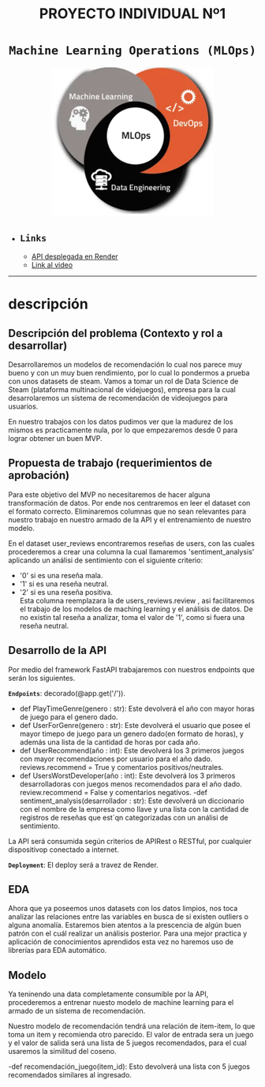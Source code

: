 # <h1 align=center> **PROYECTO INDIVIDUAL Nº1** </h1>

# <h1 align=center>**`Machine Learning Operations (MLOps)`**</h1>

<p align="center">
<img src="scr/caratula.png"  height=300>
</p>


- ## **`Links`**
    - [API desplegada en Render](https://pi-mlo.onrender.com/docs)
    - [Link al video]()

<hr>

# descripción

## **Descripción del problema (Contexto y rol a desarrollar)**

Desarrollaremos un modelos de recomendación lo cual nos parece muy bueno y con un muy buen rendimiento, por lo cual lo pondermos a prueba con unos datasets de steam. Vamos a tomar un rol de Data Science de Steam (plataforma multinacional de videjuegos), empresa para la cual desarrolaremos un sistema de recomendación de videojuegos para usuarios.

En nuestro trabajos con los datos pudimos ver que la madurez de los mismos es practicamente nula, por lo que empezaremos desde 0 para lograr obtener un buen MVP.


## **Propuesta de trabajo (requerimientos de aprobación)**

Para este objetivo del MVP no necesitaremos de hacer alguna transformación de datos. Por ende nos centraremos en leer el dataset con el formato correcto. Eliminaremos columnas que no sean relevantes para nuestro trabajo en nuestro armado de la API y el entrenamiento de nuestro modelo.

En el dataset user_reviews encontraremos reseñas de users, con las cuales procederemos a crear una columna la cual llamaremos 'sentiment_analysis' aplicando un análisi de sentimiento con el siguiente criterio:
- '0' si es una reseña mala.
- '1' si es una reseña neutral.
- '2' si es una reseña positiva.  
Esta columna reemplazara la de users_reviews.review , asi facilitaremos el trabajo de los modelos de maching learning y el análisis de datos. De no existin tal reseña a analizar, toma el valor de '1', como si fuera una reseña neutral.

## **Desarrollo de la API**

Por medio del framework FastAPI trabajaremos con nuestros endpoints que serán los siguientes.

**`Endpoints`**: decorado(@app.get('/')).
- def PlayTimeGenre(genero : str): Este devolverá el año con mayor horas de juego para el genero dado.
- def UserForGenre(genero : str): Este devolverá el usuario que posee el mayor timepo de juego para un genero dado(en formato de horas), y además una lista de la cantidad de horas por cada año.
- def UserRecommend(año : int): Este devolverá los 3 primeros juegos con mayor recomendaciones por usuario para el año dado. reviews.recommend = True y comentarios positivos/neutrales.
- def UsersWorstDeveloper(año : int): Este devolverá los 3 primeros desarrolladoras con juegos menos recomendados para el año dado. review.recommend = False y comentarios negativos.
-def sentiment_analysis(desarrollador : str): Este devolverá un diccionario con el nombre de la empresa como llave y una lista con la cantidad de registros de reseñas que est´qn categorizadas con un análisi de sentimiento.

La API será consumida según criterios de APIRest o RESTful, por cualquier dispositivop conectado a internet.

**`Deployment`**: El deploy será a travez de Render.

## **EDA**

Ahora que ya poseemos unos datasets con los datos limpios, nos toca analizar las relaciones entre las variables en busca de si existen outliers o alguna anomalía. Estaremos bien atentos a la prescencia de algún buen patrón con el cuál realizar un análisis posterior. Para una mejor practica y aplicación de conocimientos aprendidos esta vez no haremos uso de librerías para EDA automático.

## **Modelo**

Ya teninendo una data completamente consumible por la API, procederemos a entrenar nuesto modelo de machine learning para el armado de un sistema de recomendación.

Nuestro modelo de recomendación tendrá una relación de item-item, lo que toma un item y recomienda otro parecido. El valor de entrada sera un juego y el valor de salida será una lista de 5 juegos recomendados, para el cual usaremos la similitud del coseno.

-def recomendación_juego(item_id): Esto devolverá una lista con 5 juegos recomendados similares al ingresado.
